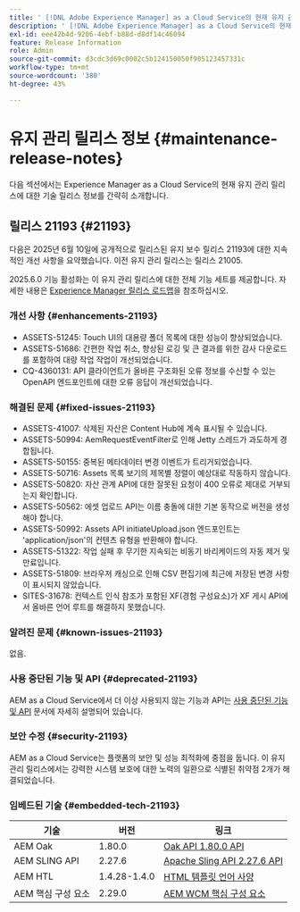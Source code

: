 ```yaml
---
title: ' [!DNL Adobe Experience Manager] as a Cloud Service의 현재 유지 관리 릴리스 정보입니다.'
description: ' [!DNL Adobe Experience Manager] as a Cloud Service의 현재 유지 관리 릴리스 정보입니다.'
exl-id: eee42b4d-9206-4ebf-b88d-d8df14c46094
feature: Release Information
role: Admin
source-git-commit: d3cdc3d69c0002c5b124150050f905123457331c
workflow-type: tm+mt
source-wordcount: '380'
ht-degree: 43%

---
```



# 유지 관리 릴리스 정보 {#maintenance-release-notes}

다음 섹션에서는 Experience Manager as a Cloud Service의 현재 유지 관리 릴리스에 대한 기술 릴리스 정보를 간략히 소개합니다.

## 릴리스 21193 {#21193}

다음은 2025년 6월 10일에 공개적으로 릴리스된 유지 보수 릴리스 21193에 대한 지속적인 개선 사항을 요약했습니다. 이전 유지 관리 릴리스는 릴리스 21005.

2025.6.0 기능 활성화는 이 유지 관리 릴리스에 대한 전체 기능 세트를 제공합니다. 자세한 내용은 [Experience Manager 릴리스 로드맵](https://experienceleague.adobe.com/ko/docs/experience-manager-release-information/aem-release-updates/update-releases-roadmap)을 참조하십시오.

### 개선 사항 {#enhancements-21193}

* ASSETS-51245: Touch UI의 대용량 폴더 목록에 대한 성능이 향상되었습니다.
* ASSETS-51686: 간편한 작업 취소, 향상된 로깅 및 큰 결과를 위한 감사 다운로드를 포함하여 대량 작업 작업이 개선되었습니다.
* CQ-4360131: API 클라이언트가 올바른 구조화된 오류 정보를 수신할 수 있는 OpenAPI 엔드포인트에 대한 오류 응답이 개선되었습니다.

### 해결된 문제 {#fixed-issues-21193}

* ASSETS-41007: 삭제된 자산은 Content Hub에 계속 표시될 수 있습니다.
* ASSETS-50994: AemRequestEventFilter로 인해 Jetty 스레드가 과도하게 경합됩니다.
* ASSETS-50155: 중복된 메타데이터 변경 이벤트가 트리거되었습니다.
* ASSETS-50716: Assets 목록 보기의 제목별 정렬이 예상대로 작동하지 않습니다.
* ASSETS-50820: 자산 관계 API에 대한 잘못된 요청이 400 오류로 제대로 거부되는지 확인합니다.
* ASSETS-50562: 에셋 업로드 API는 이름 충돌에 대한 기본 동작으로 버전을 생성해야 합니다.
* ASSETS-50992: Assets API initiateUpload.json 엔드포인트는 &#39;application/json&#39;의 컨텐츠 유형을 반환해야 합니다.
* ASSETS-51322: 작업 실패 후 무기한 지속되는 비동기 바리케이드의 자동 제거 및 만료입니다.
* ASSETS-51809: 브라우저 캐싱으로 인해 CSV 편집기에 최근에 저장된 변경 사항이 표시되지 않았습니다.
* SITES-31678: 컨텍스트 인식 참조가 포함된 XF(경험 구성요소)가 XF 게시 API에서 올바른 언어 루트를 해결하지 못했습니다.


### 알려진 문제 {#known-issues-21193}

없음.

### 사용 중단된 기능 및 API {#deprecated-21193}

AEM as a Cloud Service에서 더 이상 사용되지 않는 기능과 API는 [사용 중단된 기능 및 API](/help/release-notes/deprecated-removed-features.md) 문서에 자세히 설명되어 있습니다.

### 보안 수정 {#security-21193}

AEM as a Cloud Service는 플랫폼의 보안 및 성능 최적화에 중점을 둡니다. 이 유지 관리 릴리스에서는 강력한 시스템 보호에 대한 노력의 일환으로 식별된 취약점 2개가 해결되었습니다.

### 임베드된 기술 {#embedded-tech-21193}

| 기술 | 버전 | 링크 |
|---|---|---|
| AEM Oak | 1.80.0 | [Oak API 1.80.0 API](https://www.javadoc.io/doc/org.apache.jackrabbit/oak-api/1.80.0/index.html) |
| AEM SLING API | 2.27.6 | [Apache Sling API 2.27.6 API](https://www.javadoc.io/doc/org.apache.sling/org.apache.sling.api/latest/index.html) |
| AEM HTL | 1.4.28-1.4.0 | [HTML 템플릿 언어 사양](https://github.com/adobe/htl-spec) |
| AEM 핵심 구성 요소 | 2.29.0 | [AEM WCM 핵심 구성 요소](https://github.com/adobe/aem-core-wcm-components) |
